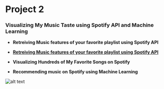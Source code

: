 # Project 2 
### Visualizing My Music Taste using Spotify API and Machine Learning

* **Retreiving Music features of your favorite playlist using Spotify API**
* [**Retreiving Music features of your favorite playlist using Spotify API**](https://github.com/carlomariaolmi/portfolio/blob/master/Project%202%20-%20%20Visualizing%20My%20Music%20Taste%20using%20Spotify%20API%20and%20Machine%20Learning/2.1%20-%20Retreiving%20Music%20features%20of%20your%20favorite%20playlist%20using%20Spotify%20API.ipynb)


* **Visualizing Hundreds of My Favorite Songs on Spotify**
* **Recommending music on Spotify using Machine Learning**

![alt text](https://spotify.i.lithium.com/t5/image/serverpage/image-id/34343iEA24CBEDC14AD443/image-size/medium?v=0.6&px=100 "Logo Title Text 1")


